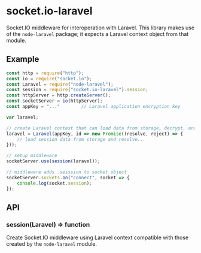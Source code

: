 socket.io-laravel
=================
Socket.IO middleware for interoperation with Laravel.  This library makes use of
the `node-laravel` package; it expects a Laravel context object from that
module.

Example
-------
```js
const http = require("http");
const io = require("socket.io");
const Laravel = require("node-laravel");
const session = require("socket.io-laravel").session;
const httpServer = http.createServer();
const socketServer = io(httpServer);
const appKey = "..."        // Laravel application encryption key

var laravel;

// create Laravel context that can load data from storage, decrypt, and decode
laravel = Laravel(appKey, id => new Promise((resolve, reject) => {
    // load session data from storage and resolve...
}));

// setup middleware
socketServer.use(session(laravel));

// middleware adds .sesssion to socket object
socketServer.sockets.on("connect", socket => {
    console.log(socket.session);
});
```

API
---

### session(Laravel) => function
Create Socket.IO middleware using Laravel context compatible with those created
by the `node-laravel` module.
